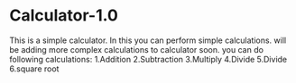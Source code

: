 # Calculator-1.0
This is a simple calculator.
In this you can perform simple calculations.
 will be adding more complex calculations to calculator soon.
 you can do following calculations:
 1.Addition
 2.Subtraction
 3.Multiply
 4.Divide
 5.Divide
 6.square root
 

 
